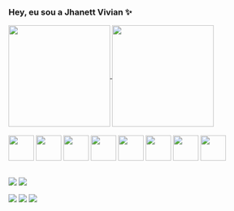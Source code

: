 ### Hey, eu sou a Jhanett Vivian ✨

<a href="https://github.com/anuraghazra/github-readme-stats">
  <img height=200 align="center" src="https://github-readme-stats.vercel.app/api?username=DevJhanjhan&theme=omni" />
</a>
<a href="https://github.com/anuraghazra/convoychat">
  <img height=200 align="center" src="https://github-readme-stats.vercel.app/api/top-langs?username=DevJhanjhan&layout=compact&langs_count=8&card_width=320&theme=omni" />
</a>

<div style="display: inline-block;">
  <br>
  <img src="https://cdn.jsdelivr.net/gh/devicons/devicon/icons/css3/css3-original-wordmark.svg" width="50" />
  <img src="https://cdn.jsdelivr.net/gh/devicons/devicon/icons/html5/html5-original-wordmark.svg" width="50"/>
  <img src="https://cdn.jsdelivr.net/gh/devicons/devicon/icons/javascript/javascript-original.svg" width="50"/>
  <img src="https://cdn.jsdelivr.net/gh/devicons/devicon/icons/bootstrap/bootstrap-original-wordmark.svg" width="50"/>
  <img src="https://cdn.jsdelivr.net/gh/devicons/devicon/icons/react/react-original-wordmark.svg" width="50"/>
  <img src="https://cdn.jsdelivr.net/gh/devicons/devicon/icons/python/python-original-wordmark.svg" width="50"/>
  <img src="https://cdn.jsdelivr.net/gh/devicons/devicon/icons/firebase/firebase-plain-wordmark.svg" width="50"/>
  <img src="https://cdn.jsdelivr.net/gh/devicons/devicon/icons/arduino/arduino-original-wordmark.svg" width="50"/>
</div>

##
<div> 
  <a href="#" target="_blank"><img src="https://img.shields.io/badge/YouTube-FF0000?style=for-the-badge&logo=youtube&logoColor=white" target="_blank"></a>
  <a href="#" target="_blank"><img src="https://img.shields.io/badge/-Instagram-%23E4405F?style=for-the-badge&logo=instagram&logoColor=white" target="_blank"></a>
 	
 <a href="#" target="_blank"><img src="https://img.shields.io/badge/Discord-7289DA?style=for-the-badge&logo=discord&logoColor=white" target="_blank"></a> 
  <a href ="mailto:jhanett.vivian@gmail.com"><img src="https://img.shields.io/badge/-Gmail-%23333?style=for-the-badge&logo=gmail&logoColor=white" target="_blank"></a>
  <a href="#" target="_blank"><img src="https://img.shields.io/badge/-LinkedIn-%230077B5?style=for-the-badge&logo=linkedin&logoColor=white" target="_blank"></a> 
  
</div>

